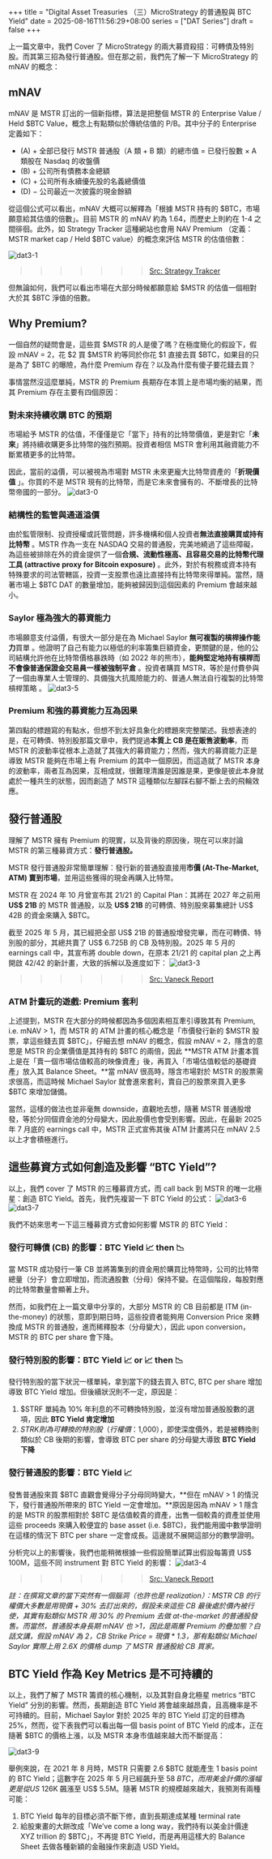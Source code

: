 +++
title = "Digital Asset Treasuries （三）MicroStrategy 的普通股與 BTC Yield"
date = 2025-08-16T11:56:29+08:00
series = ["DAT Series"]
draft = false
+++



上一篇文章中，我們 Cover 了 MicroStrategy 的兩大募資殺招：可轉債及特別股。而其第三招為發行普通股。但在那之前，我們先了解一下 MicroStrategy 的 mNAV 的概念：

## mNAV

mNAV 是 MSTR 訂出的一個新指標，算法是把整個 MSTR 的 Enterprise Value / Held $BTC Value，概念上有點類似於傳統估值的 P/B。其中分子的 Enterprise 定義如下：

- (A) + 全部已發行 MSTR 普通股（A 類 + B 類）的總市值 = 已發行股數 × A 類股在 Nasdaq 的收盤價
- (B) + 公司所有債務本金總額
- (C) + 公司所有永續優先股的名義總價值
- (D) − 公司最近一次披露的現金餘額

從這個公式可以看出，mNAV 大概可以解釋為「根據 MSTR 持有的 $BTC，市場願意給其估值的倍數」。目前 MSTR 的 mNAV 約為 1.64，而歷史上則約在 1-4 之間徘徊。此外，如 Strategy Tracker 這種網站也會用 NAV Premium （定義：MSTR market cap / Held $BTC value）的概念來評估 MSTR 的估值倍數：

![dat3-1](dat3-1.png)
>>>>>>> [Src: Strategy Trakcer](https://www.mstr-tracker.com/)

但無論如何，我們可以看出市場在大部分時候都願意給 $MSTR 的估值一個相對大於其 $BTC 淨值的倍數。

## Why Premium?

一個自然的疑問會是，這些買 $MSTR 的人是傻了嗎？在極度簡化的假設下，假設 mNAV = 2，花 $2 買 $MSTR 約等同於你花 $1 直接去買 $BTC，如果目的只是為了 $BTC 的曝險，為什麼 Premium 存在？以及為什麼有傻子要花錢去買？

事情當然沒這麼單純，MSTR 的 Premium 長期存在本質上是市場均衡的結果，而其 Premium 存在主要有四個原因：

### 對未來持續收購 BTC 的預期

市場給予 MSTR 的估值，不僅僅是它「當下」持有的比特幣價值，更是對它「**未來**」將持續收購更多比特幣的強烈預期。投資者相信 MSTR 會利用其融資能力不斷累積更多的比特幣。

因此，當前的溢價，可以被視為市場對 MSTR 未來更龐大比特幣資產的「**折現價值** 」。你買的不是 MSTR 現有的比特幣，而是它未來會擁有的、不斷增長的比特幣帝國的一部分。
![dat3-0](dat3-0.png)


### 結構性的監管與通道溢價

由於監管限制、投資授權或託管問題，許多機構和個人投資者**無法直接購買或持有比特幣** 。MSTR 作為一支在 NASDAQ 交易的普通股，完美地繞過了這些障礙，為這些被排除在外的資金提供了一個**合規、流動性極高、且容易交易的比特幣代理工具 (attractive proxy for Bitcoin exposure)** 。此外，對於有稅務或資本持有特殊要求的司法管轄區，投資一支股票也遠比直接持有比特幣來得單純。當然，隨著市場上 $BTC DAT 的數量增加，能夠被歸因到這個因素的 Premium 會越來越小。

### Saylor 極為強大的募資能力

市場願意支付溢價，有很大一部分是在為 Michael Saylor **無可複製的槓桿操作能力**買單 。他證明了自己有能力以極低的利率籌集巨額資金，更關鍵的是，他的公司結構允許他在比特幣價格暴跌時（如 2022 年的熊市），**能夠堅定地持有槓桿而不會像普通保證金交易員一樣被強制平倉** 。投資者購買 MSTR，等於是付費參與了一個由專業人士管理的、具備強大抗風險能力的、普通人無法自行複製的比特幣槓桿策略 。
![dat3-5](dat3-5.jpeg)

### Premium 和強的募資能力互為因果

第四點的標題寫的有點水，但想不到太好具象化的標題來完整闡述。我想表達的是，在可轉債、特別股那篇文章中，我們提過**本質上 CB 是在販售波動率**，而 MSTR 的波動率從根本上造就了其強大的募資能力；然而，強大的募資能力正是導致 MSTR 能夠在市場上有 Premium 的其中一個原因，而這造就了 MSTR 本身的波動率，兩者互為因果，互相成就，很難理清誰是因誰是果，更像是彼此本身就處於一種共生的狀態，因而創造了 MSTR 這種類似左腳踩右腳不斷上去的飛輪效應。

## 發行普通股

理解了 MSTR 擁有 Premium 的現實，以及背後的原因後，現在可以來討論 MSTR 的第三種募資方式：**發行普通股。**

MSTR 發行普通股非常簡單理解：發行新的普通股直接用**市價 (At-The-Market, ATM) 賣到市場**，並用這些獲得的現金再購入比特幣。

MSTR 在 2024 年 10 月曾宣布其 21/21 的 Capital Plan：其將在 2027 年之前用 **US$ 21B** 的 MSTR 普通股，以及 **US$ 21B** 的可轉債、特別股來募集總計 US$ 42B 的資金來購入 $BTC。

截至 2025 年 5 月，其已經把全部 US$ 21B 的普通股增發完畢，而在可轉債、特別股的部分，其總共賣了 US$ 6.725B 的 CB 及特別股。2025 年 5 月的 earnings call 中，其宣布將 double down，在原本 21/21 的 capital plan 之上再開啟 42/42 的新計畫，大致的拆解以及進度如下：
![dat3-3](dat3-3.png)
>>>>>>> [Src: Vaneck Report](https://www.vaneck.com/us/en/blogs/digital-assets/matthew-sigel-deconstructing-strategy-mstr-premium-leverage-and-capital-structure/#assessing-strategy)


### ATM 計畫玩的遊戲: Premium 套利

上述提到，MSTR 在大部分的時候都因為多個因素相互牽引導致其有 Premium, i.e. mNAV > 1，而 MSTR 的 ATM 計畫的核心概念是「市價發行新的 $MSTR 股票，拿這些錢去買 $BTC」，仔細去想 mNAV 的概念，假設 mNAV = 2，隱含的意思是 MSTR 的企業價值是其持有的 $BTC 的兩倍，因此 **MSTR ATM 計畫本質上是在「賣一個市場估值較高的映像資產」後，再買入「市場估值較低的基礎資產」放入其 Balance Sheet。**當 mNAV 很高時，隱含市場對於 MSTR 的股票需求很高，而這時候 Michael Saylor 就會進來套利，賣自己的股票來買入更多 $BTC 來增加儲備。

當然，這樣的做法也並非毫無 downside，直觀地去想，隨著 MSTR 普通股增發，等於分同個資金池的分母變大，因此股價也會受到影響。因此，在最新 2025 年 7 月底的 earnings call 中，MSTR 正式宣佈其後 ATM 計畫將只在 mNAV 2.5 以上才會積極進行。

## 這些募資方式如何創造及影響 “BTC Yield”?

以上，我們 cover 了 MSTR 的三種募資方式，而 call back 到 MSTR 的唯一北極星：創造 BTC Yield。首先，我們先複習一下 BTC Yield 的公式：
![dat3-6](dat3-6.png)
![dat3-7](dat3-7.png)

我們不妨來思考一下這三種募資方式會如何影響 MSTR 的 BTC Yield：

### 發行可轉債 (CB) 的影響：BTC Yield 📈 then 📉

當 MSTR 成功發行一筆 CB 並將籌集到的資金用於購買比特幣時，公司的比特幣總量（分子）會立即增加，而流通股數（分母）保持不變。在這個階段，每股對應的比特幣數量會顯著上升。

然而，如我們在上一篇文章中分享的，大部分 MSTR 的 CB 目前都是 ITM (in-the-money) 的狀態，意即到期日時，這些投資者能夠用 Conversion Price 來轉換成 MSTR 的普通股，進而稀釋股本（分母變大），因此 upon conversion，MSTR 的 BTC per share 會下降。

### 發行特別股的影響：BTC Yield 📈 or 📈 then 📉

發行特別股的當下狀況一樣單純，拿到當下的錢去買入 BTC, BTC per share 增加導致 BTC Yield 增加。但後續狀況則不一定，原因是：

1.  $STRF 單純為 10% 年利息的不可轉換特別股，並沒有增加普通股股數的選項，因此 **BTC Yield 肯定增加**
2. $STRK 則為可轉換的特別股（行權價：$1,000），即使深度價外，若是被轉換則類似於 CB 後期的影響，會導致 BTC per share 的分母變大導致 **BTC Yield 下降**

### 發行普通股的影響：BTC Yield 📈

發售普通股來買 $BTC 直觀會覺得分子分母同時變大，**但在 mNAV > 1 的情況下，發行普通股所帶來的 BTC Yield 一定會增加。**原因是因為 mNAV > 1 隱含的是 MSTR 的股票相對於 $BTC 是估值較貴的資產，出售一個較貴的資產並使用這些 proceeds 來購入較便宜的 base asset (i.e. $BTC)，我們能用國中數學證明在這樣的情況下 BTC per share 一定會成長。這邊就不展開這部分的數學證明。

分析完以上的影響後，我們也能稍微根據一些假設簡單試算出假設每籌資 US$ 100M，這些不同 instrument 對 BTC Yield 的影響：
![dat3-4](dat3-8.png)
>>>>>>> [Src: Vaneck Report](https://www.vaneck.com/us/en/blogs/digital-assets/matthew-sigel-deconstructing-strategy-mstr-premium-leverage-and-capital-structure/#assessing-strategy)

*註：在撰寫文章的當下突然有一個腦洞（也許也是 realization）：MSTR CB 的行權價大多數是用現價 + 30% 去訂出來的，假設未來這些 CB 最後處於價內被行使，其實有點類似 MSTR 用 30% 的 Premium 去做 at-the-market 的普通股發售。而當然，普通股本身長期 mNAV 也 >1，因此是兩層 Premium 的疊加態？白話文講，假設 mNAV 為 2，CB Strike Price = 現價 * 1.3，那有點類似 Michael Saylor 實際上用 2.6X 的價格 dump 了 MSTR 普通股給 CB 買家。*

## BTC Yield 作為 Key Metrics 是不可持續的

以上，我們了解了 MSTR 籌資的核心機制，以及其對自身北極星 metrics “BTC Yield” 分別的影響。然而，長期創造 BTC Yield 將會越來越昂貴，且高機率是不可持續的。目前，Michael Saylor 對於 2025 年的 BTC Yield 訂定的目標為 25%，然而，從下表我們可以看出每一個 basis point of BTC Yield 的成本，正在隨著 $BTC 的價格上漲，以及 MSTR 本身市值越來越大而不斷提高：

![dat3-9](dat3-9.png)

舉例來說，在 2021 年 8 月時，MSTR 只需要 2.6 $BTC 就能產生 1 basis point 的 BTC Yield；這數字在 2025 年 5 月已經飆升至 58 $BTC，而用美金計價的漲幅更是從 US$ 126K 飆漲至 US$ 5.5M。隨著 MSTR 的規模越來越大，我預測有兩種可能：

1. BTC Yield 每年的目標必須不斷下修，直到長期達成某種 terminal rate
2. 給股東畫的大餅改成「We’ve come a long way，我們持有以美金計價達 XYZ trillion 的 $BTC」，不再提 BTC Yield，而是再用這樣大的 Balance Sheet 去做各種新穎的金融操作來創造 USD Yield。
